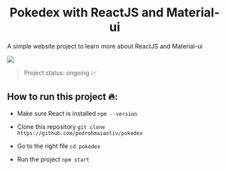 <h1 align="center"> Pokedex with ReactJS and Material-ui </h1>

<p align="justify"> A simple website project to learn more about ReactJS and Material-ui </p> <img src="https://img.shields.io/badge/-ReactJs-61DAFB?logo=react&logoColor=white&style=for-the-badge"/>

> Project status: ongoing :chart_with_upwards_trend:

## How to run this project 🔥:

  * Make sure React is installed
    `npm --version`
    
  * Clone this repository
    `git clone https://github.com/pedrohmaiaoliv/pokedex`
    
  * Go to the right file
    `cd pokedex`

  * Run the project
    `npm start`
